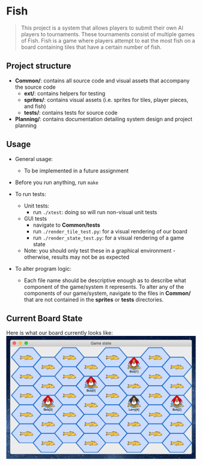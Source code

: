 # Fish

> This project is a system that allows players to submit their own AI players to tournaments. These tournaments consist of multiple games of Fish. Fish is a game where players attempt to eat the most fish on a board containing tiles that have a certain number of fish.

## Project structure

- **Common/**: contains all source code and visual assets that accompany the source code
  - **ext/**: contains helpers for testing
  - **sprites/**: contains visual assets (i.e. sprites for tiles, player pieces, and fish)
  - **tests/**: contains tests for source code
- **Planning/**: contains documentation detailing system design and project planning

## Usage
- General usage: 
	- To be implemented in a future assignment

- Before you run anything, run `make`
- To run tests:
    - Unit tests:
        - run `./xtest`: doing so will run non-visual unit tests
    - GUI tests
        - navigate to **Common/tests**
        - run `./render_tile_test.py`: for a visual rendering of our board
        - run `./render_state_test.py`: for a visual rendering of a game state
    - Note: you should only test these in a graphical environment - otherwise, results may not be as expected

- To alter program logic:
	- Each file name should be descriptive enough as to describe what component of the game/system it represents. To alter any of the components of our game/system, navigate to the files in **Common/** that are not contained in the **sprites** or **tests** directories.

## Current Board State
Here is what our board currently looks like: ![Current Board](Common/sprites/game_state.png)

